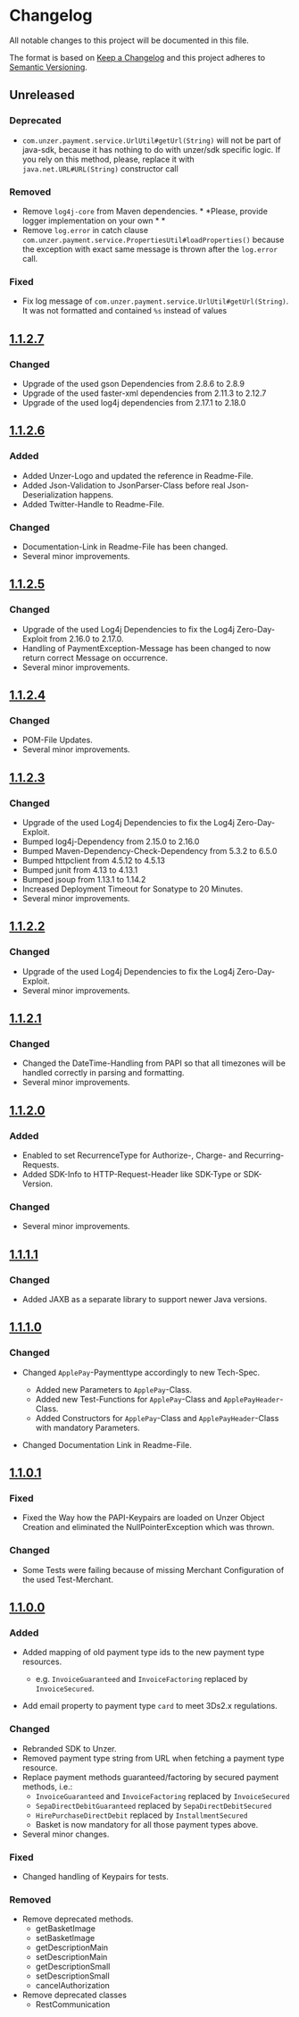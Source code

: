 # Changelog

All notable changes to this project will be documented in this file.

The format is based on [Keep a Changelog](http://keepachangelog.com/en/1.0.0/)
and this project adheres
to [Semantic Versioning](http://semver.org/spec/v2.0.0.html).

## Unreleased

### Deprecated

  * `com.unzer.payment.service.UrlUtil#getUrl(String)` will not be part of
  java-sdk,
  because it has nothing to do with unzer/sdk specific logic. If you rely on
  this method, please, replace it
  with `java.net.URL#URL(String)` constructor call

### Removed

  * Remove `log4j-core` from Maven dependencies.   *  *Please, provide logger
  implementation on your own  *  *
  * Remove `log.error` in catch
  clause `com.unzer.payment.service.PropertiesUtil#loadProperties()` because the
  exception
  with exact same message is thrown after the `log.error` call.

### Fixed

  * Fix log message of `com.unzer.payment.service.UrlUtil#getUrl(String)`. It was
  not formatted and contained `%s` instead
  of values

## [1.1.2.7][1.1.2.7]

### Changed

  * Upgrade of the used gson Dependencies from 2.8.6 to 2.8.9
  * Upgrade of the used faster-xml dependencies from 2.11.3 to 2.12.7
  * Upgrade of the used log4j dependencies from 2.17.1 to 2.18.0

## [1.1.2.6][1.1.2.6]

### Added

  * Added Unzer-Logo and updated the reference in Readme-File.
  * Added Json-Validation to JsonParser-Class before real Json-Deserialization
  happens.
  * Added Twitter-Handle to Readme-File.

### Changed

  * Documentation-Link in Readme-File has been changed.
  * Several minor improvements.

## [1.1.2.5][1.1.2.5]

### Changed

  * Upgrade of the used Log4j Dependencies to fix the Log4j Zero-Day-Exploit from
  2.16.0 to 2.17.0.
  * Handling of PaymentException-Message has been changed to now return correct
  Message on occurrence.
  * Several minor improvements.

## [1.1.2.4][1.1.2.4]

### Changed

  * POM-File Updates.
  * Several minor improvements.

## [1.1.2.3][1.1.2.3]

### Changed

  * Upgrade of the used Log4j Dependencies to fix the Log4j Zero-Day-Exploit.
  * Bumped log4j-Dependency from 2.15.0 to 2.16.0
  * Bumped Maven-Dependency-Check-Dependency from 5.3.2 to 6.5.0
  * Bumped httpclient from 4.5.12 to 4.5.13
  * Bumped junit from 4.13 to 4.13.1
  * Bumped jsoup from 1.13.1 to 1.14.2
  * Increased Deployment Timeout for Sonatype to 20 Minutes.
  * Several minor improvements.

## [1.1.2.2][1.1.2.2]

### Changed

  * Upgrade of the used Log4j Dependencies to fix the Log4j Zero-Day-Exploit.
  * Several minor improvements.

## [1.1.2.1][1.1.2.1]

### Changed

  * Changed the DateTime-Handling from PAPI so that all timezones will be handled
  correctly in parsing and formatting.
  * Several minor improvements.

## [1.1.2.0][1.1.2.0]

### Added

  * Enabled to set RecurrenceType for Authorize-, Charge- and Recurring-Requests.
  * Added SDK-Info to HTTP-Request-Header like SDK-Type or SDK-Version.

### Changed

  * Several minor improvements.

## [1.1.1.1][1.1.1.1]

### Changed

  * Added JAXB as a separate library to support newer Java versions.

## [1.1.1.0][1.1.1.0]

### Changed

  * Changed `ApplePay`-Paymenttype accordingly to new Tech-Spec.
    * Added new Parameters to `ApplePay`-Class.
    * Added new Test-Functions for `ApplePay`-Class and `ApplePayHeader`-Class.
    * Added Constructors for `ApplePay`-Class and `ApplePayHeader`-Class with
    mandatory Parameters.

  * Changed Documentation Link in Readme-File.

## [1.1.0.1][1.1.0.1]

### Fixed

  * Fixed the Way how the PAPI-Keypairs are loaded on Unzer Object Creation and
  eliminated the NullPointerException which
  was thrown.

### Changed

  * Some Tests were failing because of missing Merchant Configuration of the used
  Test-Merchant.

## [1.1.0.0][1.1.0.0]

### Added

  * Added mapping of old payment type ids to the new payment type resources.
    * e.g. `InvoiceGuaranteed` and `InvoiceFactoring` replaced
    by `InvoiceSecured`.

  * Add email property to payment type `card` to meet 3Ds2.x regulations.

### Changed

  * Rebranded SDK to Unzer.
  * Removed payment type string from URL when fetching a payment type resource.
  * Replace payment methods guaranteed/factoring by secured payment methods, i.e.:
    * `InvoiceGuaranteed` and `InvoiceFactoring` replaced by `InvoiceSecured`
    * `SepaDirectDebitGuaranteed` replaced by `SepaDirectDebitSecured`
    * `HirePurchaseDirectDebit` replaced by `InstallmentSecured`
    * Basket is now mandatory for all those payment types above.
  * Several minor changes.

### Fixed

  * Changed handling of Keypairs for tests.

### Removed

  * Remove deprecated methods.
    * getBasketImage
    * setBasketImage
    * getDescriptionMain
    * setDescriptionMain
    * getDescriptionSmall
    * setDescriptionSmall
    * cancelAuthorization
  * Remove deprecated classes
    * RestCommunication

[1.1.2.7]: http://github.com/unzerdev/java-sdk/compare/1.1.2.6..1.1.2.7

[1.1.2.6]: http://github.com/unzerdev/java-sdk/compare/1.1.2.5..1.1.2.6

[1.1.2.5]: http://github.com/unzerdev/java-sdk/compare/1.1.2.4..1.1.2.5

[1.1.2.4]: http://github.com/unzerdev/java-sdk/compare/1.1.2.3..1.1.2.4

[1.1.2.3]: http://github.com/unzerdev/java-sdk/compare/1.1.2.2..1.1.2.3

[1.1.2.2]: http://github.com/unzerdev/java-sdk/compare/1.1.2.1..1.1.2.2

[1.1.2.1]: http://github.com/unzerdev/java-sdk/compare/1.1.2.0..1.1.2.1

[1.1.2.0]: http://github.com/unzerdev/java-sdk/compare/1.1.1.1..1.1.2.0

[1.1.1.1]: http://github.com/unzerdev/java-sdk/compare/1.1.1.0..1.1.1.1

[1.1.1.0]: http://github.com/unzerdev/java-sdk/compare/1.1.0.1..1.1.1.0

[1.1.0.1]: http://github.com/unzerdev/java-sdk/compare/1.1.0.0..1.1.0.1

[1.1.0.0]: http://github.com/unzerdev/java-sdk/compare/c45ad44972e4a96b30b0744f5b70734f2122f142..1.1.0.0
